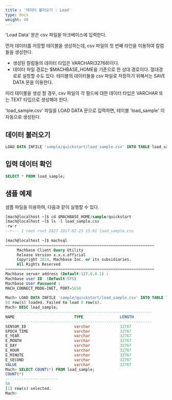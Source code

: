 ```yaml
---
title : '데이터 불러오기 : Load'
type: docs
weight: 40
---
```


'Load Data' 문은 csv 파일을 마크베이스에 입력한다.

먼저 데이터를 저장할 테이블을 생성하는데, csv 파일의 첫 번째 라인을 이용하여 칼럼들을 생성한다.

* 생성된 칼럼들의 데이터 타입은 VARCHAR(32768)이다.
* 데이터 파일 경로는 $MACHBASE_HOME을 기준으로 한 상대 경로이다. 절대경로로 설정할 수도 있다.
테이블의 데이터들을 csv 파일로 저장하기 위해서는 SAVE DATA 문을 이용한다.

미리 테이블을 생성 할 경우, csv 파일의 각 필드에 대한 데이터 타입은 VARCHAR 또는 TEXT 타입으로 생성해야 한다.

'load_sample.csv' 파일을 LOAD DATA 문으로 입력하면, 테이블 'load_sample' 이 자동으로 생성된다.

## 데이터 불러오기
```sql
LOAD DATA INFILE 'sample/quickstart/load_sample.csv' INTO TABLE load_sample AUTO HEADUSE;
```

## 입력 데이터 확인
```sql
SELECT * FROM load_sample;
```

## 샘플 예제

샘플 파일을 이용하여, 다음과 같이 실행할 수 있다.

```sql
[mach@localhost ~]$ cd $MACHBASE_HOME/sample/quickstart
[mach@localhost ~]$ ls -l load_sample.csv
-rw-r
--r--- 1 root root 2827 2017-02-23 15:01 load_sample.csv
 
[mach@localhost ~]$ machsql
=================================================================
     Machbase Client Query Utility
     Release Version x.x.x.official
     Copyright 2014, Machbase Inc. or its subsidiaries.
     All Rights Reserved
=================================================================
Machbase server address (Default:127.0.0.1) :
Machbase user ID  (Default:SYS)
Machbase User Password :
MACH_CONNECT_MODE=INET, PORT=5656
 
Mach> LOAD DATA INFILE 'sample/quickstart/load_sample.csv' INTO TABLE load_sample AUTO HEADUSE;
50 row(s) loaded. Failed to load 0 row(s).
Mach> DESC load_sample;
----------------------------------------------------------------
NAME                          TYPE                LENGTH
----------------------------------------------------------------
SENSOR_ID                     varchar             32767
EPOCH_TIME                    varchar             32767
E_YEAR                        varchar             32767
E_MONTH                       varchar             32767
E_DAY                         varchar             32767
E_HOUR                        varchar             32767
E_MINUTE                      varchar             32767
E_SECOND                      varchar             32767
VALUE                         varchar             32767
Mach> SELECT COUNT(*) FROM load_sample;
COUNT(*)
-----------------------
50
[1] row(s) selected.
Mach>
```
